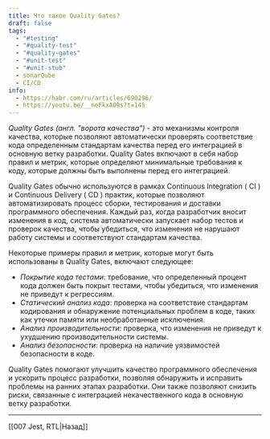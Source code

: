 ```yaml
---
title: Что такое Quality Gates?
draft: false
tags:
  - "#testing"
  - "#quality-test"
  - "#quality-gates"
  - "#unit-test"
  - "#unit-stub"
  - sonarQube
  - CI/CD
info:
  - https://habr.com/ru/articles/690296/
  - https://youtu.be/__neFkxAO9s?t=145
---
```

*Quality Gates (англ. "ворота качества")* - это механизмы контроля качества, которые позволяют автоматически проверять соответствие кода определенным стандартам качества перед его интеграцией в основную ветку разработки. Quality Gates включают в себя набор правил и метрик, которые определяют минимальные требования к коду, которые должны быть выполнены перед его интеграцией.

Quality Gates обычно используются в рамках Continuous Integration ( CI ) и Continuous Delivery ( CD ) практик, которые позволяют автоматизировать процесс сборки, тестирования и доставки программного обеспечения. Каждый раз, когда разработчик вносит изменения в код, система автоматически запускает набор тестов и проверок качества, чтобы убедиться, что изменения не нарушают работу системы и соответствуют стандартам качества.

Некоторые примеры правил и метрик, которые могут быть использованы в Quality Gates, включают следующее:

- *Покрытие кода тестами*: требование, что определенный процент кода должен быть покрыт тестами, чтобы убедиться, что изменения не приведут к регрессиям.
- *Статический анализ кода*: проверка на соответствие стандартам кодирования и обнаружение потенциальных проблем в коде, таких как утечки памяти или необработанные исключения.
- *Анализ производительности*: проверка, что изменения не приведут к ухудшению производительности системы.
- *Анализ безопасности*: проверка на наличие уязвимостей безопасности в коде.

Quality Gates помогают улучшить качество программного обеспечения и ускорить процесс разработки, позволяя обнаружить и исправить проблемы на ранних этапах разработки. Они также позволяют снизить риски, связанные с интеграцией некачественного кода в основную ветку разработки.

____

[[007 Jest, RTL|Назад]]